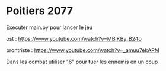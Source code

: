 # Poitiers 2077

Executer main.py pour lancer le jeu

ost : https://www.youtube.com/watch?v=MBIKBy_B24o

brontriste : https://www.youtube.com/watch?v=_amuu7ekAPM

Dans les combat utiliser "6" pour tuer les ennemis en un coup
